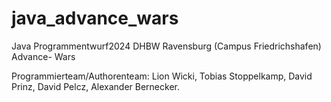 # java_advance_wars

Java Programmentwurf2024 DHBW Ravensburg (Campus Friedrichshafen) Advance- Wars

Programmierteam/Authorenteam: Lion Wicki, Tobias Stoppelkamp, David Prinz, David Pelcz, Alexander Bernecker.
